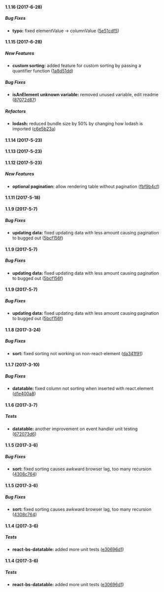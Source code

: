 #### 1.1.16 (2017-6-28)

##### Bug Fixes

* **typo:** fixed elementValue -> columnValue ([5e51cdf5](https://github.com/Imballinst/react-bs-datatable/commit/5e51cdf5a8abe44b8a05f9af7c9901de46f03675))

#### 1.1.15 (2017-6-28)

##### New Features

* **custom sorting:** added feature for custom sorting by passing a quantifier function ([1a8d51dd](https://github.com/Imballinst/react-bs-datatable/commit/1a8d51ddc8ed2f555e08271c1e38fcd7c6f2b766))

##### Bug Fixes

* **isAnElement unknown variable:** removed unused variable, edit readme ([87072d87](https://github.com/Imballinst/react-bs-datatable/commit/87072d870a20283bb898d61a31764242729f8b26))

##### Refactors

* **lodash:** reduced bundle size by 50% by changing how lodash is imported ([c6e5b23a](https://github.com/Imballinst/react-bs-datatable/commit/c6e5b23aff84180d84fb729fbe15ee0f5ead51bd))

#### 1.1.14 (2017-5-23)

#### 1.1.13 (2017-5-23)

#### 1.1.12 (2017-5-23)

##### New Features

* **optional pagination:** allow rendering table without pagination ([fbf9b4cf](https://github.com/Imballinst/react-bs-datatable/commit/fbf9b4cffdff36a55ee3b8e1091c30a93536adf7))

#### 1.1.11 (2017-5-18)

#### 1.1.9 (2017-5-7)

##### Bug Fixes

* **updating data:** fixed updating data with less amount causing pagination to bugged out ([5bcf156f](https://github.com/Imballinst/react-bs-datatable/commit/5bcf156f26dfc0173f1aa49aff35419a76d2ab4f))

#### 1.1.9 (2017-5-7)

##### Bug Fixes

* **updating data:** fixed updating data with less amount causing pagination to bugged out ([5bcf156f](https://github.com/Imballinst/react-bs-datatable/commit/5bcf156f26dfc0173f1aa49aff35419a76d2ab4f))

#### 1.1.9 (2017-5-7)

##### Bug Fixes

* **updating data:** fixed updating data with less amount causing pagination to bugged out ([5bcf156f](https://github.com/Imballinst/react-bs-datatable/commit/5bcf156f26dfc0173f1aa49aff35419a76d2ab4f))

#### 1.1.8 (2017-3-24)

##### Bug Fixes

* **sort:** fixed sorting not working on non-react-element ([da341f91](https://github.com/Imballinst/react-bs-datatable/commit/da341f91c606525726e70c2e5a13bbf6bf78db38))

#### 1.1.7 (2017-3-10)

##### Bug Fixes

* **datatable:** fixed column not sorting when inserted with react.element ([d1e400a8](https://github.com/Imballinst/react-bs-datatable/commit/d1e400a8642b53c1365c3f5bf5e5eb27c807df0d))

#### 1.1.6 (2017-3-7)

##### Tests

* **datatable:** another improvement on event handler unit testing ([672073d6](https://github.com/Imballinst/react-bs-datatable/commit/672073d6975a8b385c932c525825e98ec88b2c82))

#### 1.1.5 (2017-3-6)

##### Bug Fixes

* **sort:** fixed sorting causes awkward browser lag, too many recursion ([4308c764](https://github.com/Imballinst/react-bs-datatable/commit/4308c764fde7b51619584e6af8e963dbde8b5d03))

#### 1.1.5 (2017-3-6)

##### Bug Fixes

* **sort:** fixed sorting causes awkward browser lag, too many recursion ([4308c764](https://github.com/Imballinst/react-bs-datatable/commit/4308c764fde7b51619584e6af8e963dbde8b5d03))

#### 1.1.4 (2017-3-6)

##### Tests

* **react-bs-datatable:** added more unit tests ([e30696d1](https://github.com/Imballinst/react-bs-datatable/commit/e30696d1b273965229c9aa15ff80b589f3c3dd26))

#### 1.1.4 (2017-3-6)

##### Tests

* **react-bs-datatable:** added more unit tests ([e30696d1](https://github.com/Imballinst/react-bs-datatable/commit/e30696d1b273965229c9aa15ff80b589f3c3dd26))

